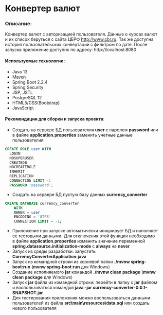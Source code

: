 # Конвертер валют

### Описание:

Конвертер валют с авторизацией пользователя. 
Данные о курсах валют и их список беруться с сайта ЦБРФ http://www.cbr.ru.
Так же доступна история пользовательских конвертаций с фильтром по дате.
После запуска приложение доступно по адресу: http://localhost:8080

#### Используемые технологии:
 - Java 13
 - Maven
 - Spring Boot 2.2.4
 - Spring Security
 - JSP, JSTL
 - PostgreSQL 12
 - HTML5/CSS(Bootstrap)
 - JavaScript

 #### Рекомендации для сборки и запуска проекта:
  - Создать на сервере БД пользователия **user** с паролем **password**
  или в файле **application.properties** заменить учетные данные пользователия
  ```sql
CREATE ROLE user WITH
	LOGIN
	NOSUPERUSER
	CREATEDB
	NOCREATEROLE
	INHERIT
	REPLICATION
	CONNECTION LIMIT -1
	PASSWORD 'password';
```
  - Создать на сервере БД пустую базу данных **currency_converter**
```sql
CREATE DATABASE currency_converter
    WITH 
    OWNER = user
    ENCODING = 'UTF8'
    CONNECTION LIMIT = -1;
```
  - Приложение при запуске автоматически инициирует БД и наполняет ее тестовыми данными. 
  Для отключения этой функции необходимо в файле **application.properties** 
  изменить значение переменной **spring.datasource.initialization-mode** с **always** на **never**
  - Запуск из среды разработки: запустить **CurrencyConverterApplication.java**
  - Запуск из командной строки из корневой папки **./mvnw spring-boot:run** (**mvnw spring-boot:run** для Windows)
  - Создание исполняемого **jar** командой  **./mvnw clean package** (**mvnw clean package** для Windows)
  - Запуск **jar** файла из командной строки:     перейти в папку с **jar** файлом и воспользоваться командой **java -jar currency-converter-0.0.1-SNAPSHOT.jar**
  - Для тестирования приложения можно воспользоваться данными пользователей из файла **src\main\resources\data.sql** или создать нового пользователя
  